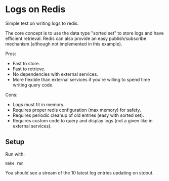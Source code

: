 # Logs on Redis

Simple test on writing logs to redis.

The core concept is to use the data type "sorted set" to store logs and have efficient retrieval. Redis can also provide an easy publish/subscribe mechanism (although not implemented in this example).

Pros:

* Fast to store.
* Fast to retrieve.
* No dependencies with external services.
* More flexible than external services if you're willing to spend time writing query code.

Cons:

* Logs must fit in memory.
* Requires proper redis configuration (max memory) for safety.
* Requires periodic cleanup of old entries (easy with sorted set).
* Requires custom code to query and display logs (not a given like in external services).


## Setup

Run with:

    make run

You should see a stream of the 10 latest log entries updating on stdout.
